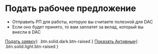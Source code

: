 Подать **рабочее предложение**
===

 * Отправить РП для работы, которую вы считаете полезной для DAC
 * Если оно будет принято, то вам заплатят за вклад, который вы внесли в DAC

[Подать заявку](https://docs.google.com/forms/d/e/1FAIpQLSculmbT-JGo9eX7BtQfTGoLUFnQyeThOR-wPBx7DZiIeKtmpw/viewform){: .btn.solid.dark.btn-raised }
[Показать Активные](https://docs.google.com/spreadsheets/d/1J_BtrVbG9xE95papc3s5fMTZi8W2cqh_Xj5b8XzhRME/edit?usp=sharing){: .btn.solid.light.btn-raised }
